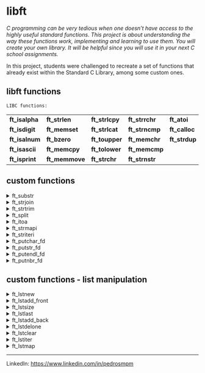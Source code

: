 # libft

*C programming can be very tedious when one doesn’t have access to the highly useful
standard functions. This project is about understanding the way these functions work,
implementing and learning to use them. You will create your own library. It will be
helpful since you will use it in your next C school assignments.*

In this project, students were challenged to recreate a set of functions that already exist within the Standard C Library, among some custom ones.

## libft functions

`LIBC functions:`

|                |                |                |                |               |
|----------------|----------------|----------------|----------------|---------------|
| **ft_isalpha** | **ft_strlen**  | **ft_strlcpy** | **ft_strrchr** | **ft_atoi**   |
| **ft_isdigit** | **ft_memset**  | **ft_strlcat** | **ft_strncmp** | **ft_calloc** |
| **ft_isalnum** | **ft_bzero**   | **ft_toupper** | **ft_memchr**  | **ft_strdup** |
| **ft_isascii** | **ft_memcpy**  | **ft_tolower** | **ft_memcmp**  |               |
| **ft_isprint** | **ft_memmove** | **ft_strchr**  | **ft_strnstr** |               |


## custom functions

<details>
<summary> ft_substr </summary>

char *ft_substr(char const *s, unsigned int start,
size_t len);

Allocates with malloc and returns a substring
from the string ’s’.
The substring begins at index ’start’ and is of
maximum size ’len’.

</details>

<details>
<summary> ft_strjoin </summary>

char *ft_strjoin(char const *s1, char const *s2);

Allocates with malloc and returns a new
string, which is the result of the concatenation
of ’s1’ and ’s2’.

</details>

<details>
<summary> ft_strtrim </summary>

char *ft_strtrim(char const *s1, char const *set);

Allocates malloc and returns a copy of
’s1’ with the characters specified in ’set’ removed
from the beginning and the end of the string.

</details>

<details>
<summary> ft_split </summary>

char **ft_split(char const *s, char c);

Allocates malloc and returns an array
of strings obtained by splitting ’s’ using the
character ’c’ as a delimiter. The array must end
with a NULL pointer.

</details>

<details>
<summary> ft_itoa </summary>

char *ft_itoa(int n);

Allocates malloc and returns a string
representing the integer received as an argument.
Negative numbers must be handled.

</details>

<details>
<summary> ft_strmapi </summary>

char *ft_strmapi(char const *s, char (*f)(unsigned
int, char));

Applies the function ’f’ to each character of the
string ’s’, and passing its index as first argument
to create a new string (with malloc(3)) resulting
from successive applications of ’f’.

</details>

<details>
<summary> ft_striteri </summary>

void ft_striteri(char *s, void (*f)(unsigned int, char*));

Applies the function ’f’ on each character of
the string passed as argument, passing its index
as first argument. Each character is passed by
address to ’f’ to be modified if necessary.

</details>

<details>
<summary> ft_putchar_fd </summary>

void ft_putchar_fd(char c, int fd);

Outputs the character ’c’ to the given file
descriptor.

</details>

<details>
<summary> ft_putstr_fd </summary>

void ft_putstr_fd(char *s, int fd);

Outputs the string ’s’ to the given file
descriptor.

</details>

<details>
<summary> ft_putendl_fd </summary>

void ft_putendl_fd(char *s, int fd);

Outputs the string ’s’ to the given file descriptor
followed by a newline.

</details>

<details>
<summary> ft_putnbr_fd </summary>

void ft_putnbr_fd(int n, int fd);

Outputs the integer ’n’ to the given file
descriptor.

</details>

## custom functions - list manipulation

<details>
<summary> ft_lstnew </summary>

t_list *ft_lstnew(void *content);

Allocates (with malloc(3)) and returns a new node.
The member variable ’content’ is initialized with
the value of the parameter ’content’. The variable
’next’ is initialized to NULL.

</details>

<details>
<summary> ft_lstadd_front </summary>

void ft_lstadd_front(t_list **lst, t_list *new);

Adds the node ’new’ at the beginning of the list.

</details>

<details>
<summary> ft_lstsize </summary>

int ft_lstsize(t_list *lst);

Counts the number of nodes in a list.

</details>

<details>
<summary> ft_lstlast </summary>

t_list *ft_lstlast(t_list *lst);

Returns the last node of the list.

</details>

<details>
<summary> ft_lstadd_back </summary>

void ft_lstadd_back(t_list **lst, t_list *new);

Adds the node ’new’ at the end of the list.

</details>

<details>
<summary> ft_lstdelone </summary>

void ft_lstdelone(t_list *lst, void (*del)(void*));

Takes as a parameter a node and frees the memory of
the node’s content using the function ’del’ given
as a parameter and free the node. The memory of
’next’ must not be freed.

</details>

<details>
<summary> ft_lstclear </summary>

void ft_lstclear(t_list **lst, void (*del)(void*));

Deletes and frees the given node and every
successor of that node, using the function ’del’
and free(3).
Finally, the pointer to the list must be set to
NULL.

</details>

<details>
<summary> ft_lstiter </summary>

void ft_lstiter(t_list *lst, void (*f)(void *));

Iterates the list ’lst’ and applies the function
’f’ on the content of each node.

</details>

<details>
<summary> ft_lstmap </summary>

t_list *ft_lstmap(t_list *lst, void *(*f)(void *), void (*del)(void *));

Iterates the list ’lst’ and applies the function
’f’ on the content of each node. Creates a new
list resulting of the successive applications of
the function ’f’. The ’del’ function is used to
delete the content of a node if needed.

</details>

--------
LinkedIn: https://www.linkedin.com/in/pedrosmpm
